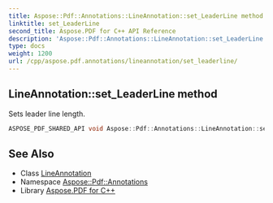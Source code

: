 ```yaml
---
title: Aspose::Pdf::Annotations::LineAnnotation::set_LeaderLine method
linktitle: set_LeaderLine
second_title: Aspose.PDF for C++ API Reference
description: 'Aspose::Pdf::Annotations::LineAnnotation::set_LeaderLine method. Sets leader line length in C++.'
type: docs
weight: 1200
url: /cpp/aspose.pdf.annotations/lineannotation/set_leaderline/
---
```

## LineAnnotation::set_LeaderLine method


Sets leader line length.

```cpp
ASPOSE_PDF_SHARED_API void Aspose::Pdf::Annotations::LineAnnotation::set_LeaderLine(double value)
```

## See Also

* Class [LineAnnotation](../)
* Namespace [Aspose::Pdf::Annotations](../../)
* Library [Aspose.PDF for C++](../../../)
